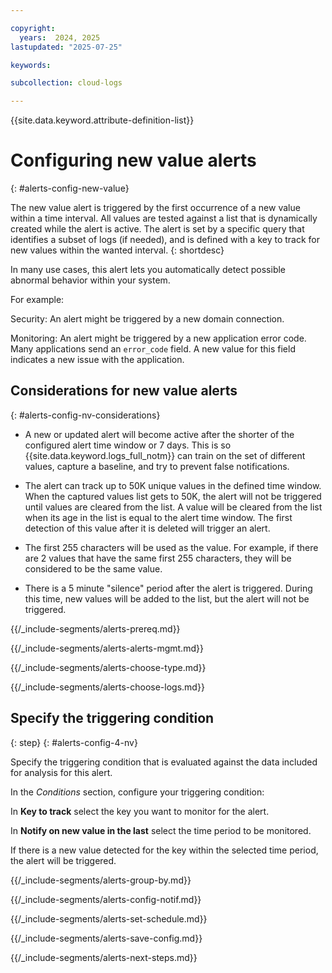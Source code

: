 ```yaml
---

copyright:
  years:  2024, 2025
lastupdated: "2025-07-25"

keywords:

subcollection: cloud-logs

---
```


{{site.data.keyword.attribute-definition-list}}



# Configuring new value alerts
{: #alerts-config-new-value}

The new value alert is triggered by the first occurrence of a new value within a time interval. All values are tested against a list that is dynamically created while the alert is active. The alert is set by a specific query that identifies a subset of logs (if needed), and is defined with a key to track for new values within the wanted interval.
{: shortdesc}

In many use cases, this alert lets you automatically detect possible abnormal behavior within your system.

For example:

Security: An alert might be triggered by a new domain connection.

Monitoring: An alert might be triggered by a new application error code. Many applications send an `error_code` field. A new value for this field indicates a new issue with the application.

## Considerations for new value alerts
{: #alerts-config-nv-considerations}

* A new or updated alert will become active after the shorter of the configured alert time window or 7 days. This is so {{site.data.keyword.logs_full_notm}} can train on the set of different values, capture a baseline, and try to prevent false notifications.

* The alert can track up to 50K unique values in the defined time window. When the captured values list gets to 50K, the alert will not be triggered until values are cleared from the list. A value will be cleared from the list when its age in the list is equal to the alert time window. The first detection of this value after it is deleted will trigger an alert.

* The first 255 characters will be used as the value. For example, if there are 2 values that have the same first 255 characters, they will be considered to be the same value.

* There is a 5 minute "silence" period after the alert is triggered. During this time, new values will be added to the list, but the alert will not be triggered.


{{/_include-segments/alerts-prereq.md}}


{{/_include-segments/alerts-alerts-mgmt.md}}


{{/_include-segments/alerts-choose-type.md}}


{{/_include-segments/alerts-choose-logs.md}}


## Specify the triggering condition
{: step}
{: #alerts-config-4-nv}


Specify the triggering condition that is evaluated against the data included for analysis for this alert.

In the *Conditions* section, configure your triggering condition:

In **Key to track** select the key you want to monitor for the alert.

In **Notify on new value in the last** select the time period to be monitored.

If there is a new value detected for the key within the selected time period, the alert will be triggered.


{{/_include-segments/alerts-group-by.md}}


{{/_include-segments/alerts-config-notif.md}}


{{/_include-segments/alerts-set-schedule.md}}


{{/_include-segments/alerts-save-config.md}}


{{/_include-segments/alerts-next-steps.md}}
